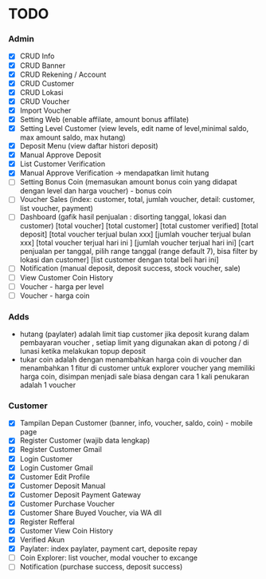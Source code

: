 # TODO

### Admin

-   [x] CRUD Info
-   [x] CRUD Banner
-   [x] CRUD Rekening / Account
-   [x] CRUD Customer
-   [x] CRUD Lokasi
-   [x] CRUD Voucher
-   [x] Import Voucher
-   [x] Setting Web (enable affilate, amount bonus affilate)
-   [x] Setting Level Customer (view levels, edit name of level,minimal saldo, max amount saldo, max hutang)
-   [x] Deposit Menu (view daftar histori deposit)
-   [x] Manual Approve Deposit
-   [x] List Customer Verification
-   [x] Manual Approve Verification -> mendapatkan limit hutang
-   [ ] Setting Bonus Coin (memasukan amount bonus coin yang didapat dengan level dan harga voucher) - bonus coin
-   [ ] Voucher Sales (index: customer, total, jumlah voucher, detail: customer, list voucher, payment)
-   [ ] Dashboard (gafik hasil penjualan : disorting tanggal, lokasi dan customer)
        [total voucher] [total customer] [total customer verified] [total deposit]
        [total voucher terjual bulan xxx] [jumlah voucher terjual bulan xxx] [total voucher terjual hari ini ] [jumlah voucher terjual hari ini]
        [cart penjualan per tanggal, pilih range tanggal (range default 7), bisa filter by lokasi dan customer]
        [list customer dengan total beli hari ini]
-   [ ] Notification (manual deposit, deposit success, stock voucher, sale)
-   [ ] View Customer Coin History
-   [ ] Voucher - harga per level
-   [ ] Voucher - harga coin

### Adds

-   hutang (paylater) adalah limit tiap customer jika deposit kurang dalam pembayaran voucher , setiap limit yang digunakan akan di potong / di lunasi ketika melakukan topup deposit
-   tukar coin adalah dengan menambahkan harga coin di voucher dan menambahkan 1 fitur di customer untuk explorer voucher yang memiliki harga coin, disimpan menjadi sale biasa dengan cara 1 kali penukaran adalah 1 voucher

### Customer

-   [x] Tampilan Depan Customer (banner, info, voucher, saldo, coin) - mobile page
-   [x] Register Customer (wajib data lengkap)
-   [x] Register Customer Gmail
-   [x] Login Customer
-   [x] Login Customer Gmail
-   [x] Customer Edit Profile
-   [x] Customer Deposit Manual
-   [x] Customer Deposit Payment Gateway
-   [x] Customer Purchase Voucher
-   [x] Customer Share Buyed Voucher, via WA dll
-   [x] Register Refferal
-   [x] Customer View Coin History
-   [x] Verified Akun
-   [x] Paylater: index paylater, payment cart, deposite repay
-   [ ] Coin Explorer: list voucher, modal voucher to excange
-   [ ] Notification (purchase success, deposit success)
